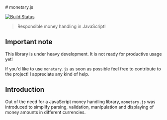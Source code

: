 # monetary.js

[![Build Status][status]][travis]

> Responsible money handling in JavaScript!

## Important note

This library is under heavy development. It is not ready for productive
usage yet!

If you'd like to use `monetary.js` as soon as possible feel free to contribute
to the project!
I appreciate any kind of help.

## Introduction

Out of the need for a JavaScript money handling library,
`monetary.js` was introduced to simplify parsing, validation, manipulation and
displaying of money amounts in different currencies.

[status]: https://travis-ci.org/davidknezic/monetary.svg
[travis]: https://travis-ci.org/davidknezic/monetary

